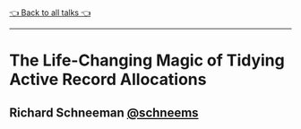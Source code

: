 [👈 Back to all talks 👈](../README.md)

---

# The Life-Changing Magic of Tidying Active Record Allocations

## Richard Schneeman [@schneems](https://twitter.com/schneems)


